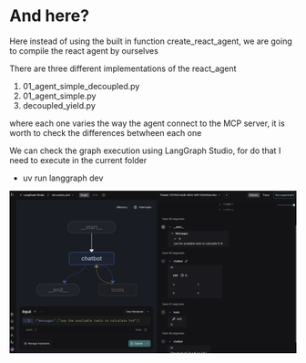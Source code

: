 # And here?

Here instead of using the built in function create_react_agent, we are going to compile the react agent by ourselves

There are three different implementations of the react_agent

1) 01_agent_simple_decoupled.py
2) 01_agent_simple.py
3) decoupled_yield.py

where each one varies the way the agent connect to the MCP server, it is worth to check the differences betwheen each one


We can check the  graph execution using LangGraph Studio, for do that I need to execute in the current folder
* uv run langgraph dev

![alt text](../00_images/04_studio.png)